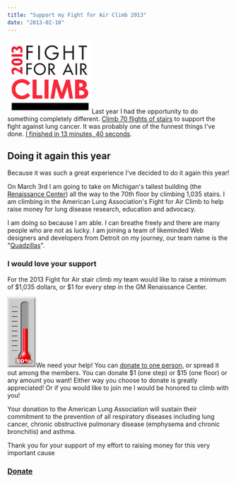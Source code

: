 ```yaml
---
title: "Support my Fight for Air Climb 2013"
date: "2013-02-10"
---
```


[![fight-2013](/images/fight-2013.png)](http://action.lung.org/site/TR/Climb/ALAMS_MidlandStates?px=4765989&pg=personal&fr_id=5750)Last year I had the opportunity to do something completely different. [Climb 70 flights of stairs](http://nickdenardis.com/2012/01/09/help-me-climb-70-stories-in-the-fight-for-air/ "Help me climb 70 stories in the Fight for Air!") to support the fight against lung cancer. It was probably one of the funnest things I've done. [I finished in 13 minutes, 40 seconds](http://results.active.com/events/climb-detroit--6/70-floor/nick-denardis).

## Doing it again this year

Because it was such a great experience I've decided to do it again this year!

On March 3rd I am going to take on Michigan's tallest building (the [Renaissance Center](https://www.google.com/search?q=Renaissance+Center)) all the way to the 70th floor by climbing 1,035 stairs. I am climbing in the American Lung Association's Fight for Air Climb to help raise money for lung disease research, education and advocacy.

I am doing so because I am able. I can breathe freely and there are many people who are not as lucky. I am joining a team of likeminded Web designers and developers from Detroit on my journey, our team name is the "[Quadzillas](http://action.lung.org/site/TR/Climb/ALAMS_MidlandStates?pg=team&fr_id=5750&team_id=52646)".

### I would love your support

For the 2013 Fight for Air stair climb my team would like to raise a minimum of $1,035 dollars, or $1 for every step in the GM Renaissance Center.

[![](/images/thermometer-50.gif)](https://secure3.convio.net/ala/site/Donation2?df_id=13160&PROXY_ID=4765989&PROXY_TYPE=20&FR_ID=5750)We need your help! You can [donate to one person](https://secure3.convio.net/ala/site/Donation2?df_id=13160&PROXY_ID=4765989&PROXY_TYPE=20&FR_ID=5750), or spread it out among the members. You can donate $1 (one step) or $15 (one floor) or any amount you want! Either way you choose to donate is greatly appreciated! Or if you would like to join me I would be honored to climb with you!

Your donation to the American Lung Association will sustain their commitment to the prevention of all respiratory diseases including lung cancer, chronic obstructive pulmonary disease (emphysema and chronic bronchitis) and asthma.

Thank you for your support of my effort to raising money for this very important cause

### [Donate](https://secure3.convio.net/ala/site/Donation2?df_id=13160&PROXY_ID=4765989&PROXY_TYPE=20&FR_ID=5750)
